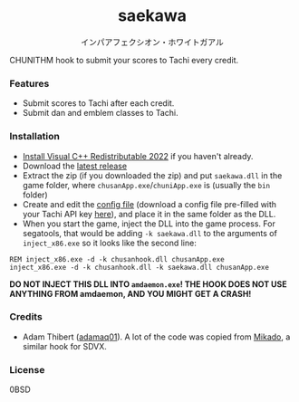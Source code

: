 <h1 align="center">saekawa</h1>

<p align="center">インパアフェクシオン・ホワイトガアル</p>

CHUNITHM hook to submit your scores to Tachi every credit.

### Features
- Submit scores to Tachi after each credit.
- Submit dan and emblem classes to Tachi.

### Installation
- [Install Visual C++ Redistributable 2022](https://github.com/abbodi1406/vcredist/releases/latest) if you haven't already.
- Download the [latest release](https://github.com/beer-psi/saekawa/releases/latest)
- Extract the zip (if you downloaded the zip) and put `saekawa.dll` in the game folder, where
`chusanApp.exe`/`chuniApp.exe` is (usually the `bin` folder)
- Create and edit the [config file](https://github.com/beer-psi/saekawa/blob/trunk/res/saekawa.toml)
(download a config file pre-filled with your Tachi API key [here](https://kamai.tachi.ac/client-file-flow/CXSaekawa)),
and place it in the same folder as the DLL.
- When you start the game, inject the DLL into the game process. For segatools, that would be
adding `-k saekawa.dll` to the arguments of `inject_x86.exe` so it looks like the second line:
```batchfile
REM inject_x86.exe -d -k chusanhook.dll chusanApp.exe
inject_x86.exe -d -k chusanhook.dll -k saekawa.dll chusanApp.exe
```

**DO NOT INJECT THIS DLL INTO `amdaemon.exe`! THE HOOK DOES NOT USE ANYTHING FROM amdaemon, AND YOU MIGHT GET A CRASH!**

### Credits
- Adam Thibert ([adamaq01](https://github.com/adamaq01)). A lot of the code was copied from
[Mikado](https://github.com/adamaq01/Mikado), a similar hook for SDVX.

### License
0BSD
